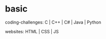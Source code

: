 # basic
<p> coding-challenges:  C | C++ | C# | Java | Python </p>
<p> websites:  HTML | CSS | JS </p>
